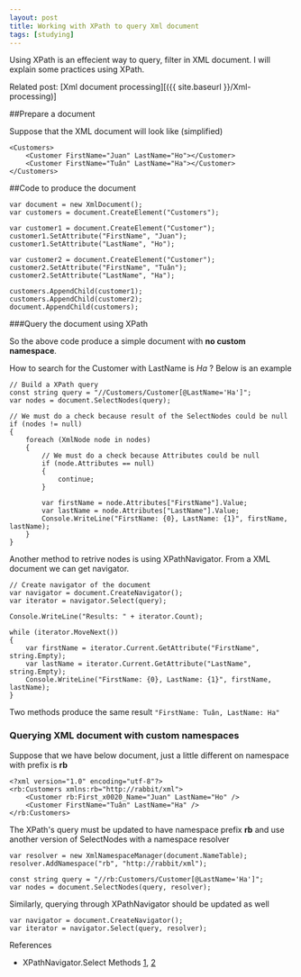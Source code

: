 ```yaml
---
layout: post
title: Working with XPath to query Xml document
tags: [studying]
---
```


Using XPath is an effecient way to query, filter in XML document. I will explain some practices using XPath.

Related post: [Xml document processing][({{ site.baseurl }}/Xml-processing)]

##Prepare a document

Suppose that the XML document will look like (simplified)

```
<Customers>
	<Customer FirstName="Juan" LastName="Ho"></Customer>
	<Customer FirstName="Tuân" LastName="Ha"></Customer>
</Customers>
```

##Code to produce the document

```
var document = new XmlDocument();
var customers = document.CreateElement("Customers");

var customer1 = document.CreateElement("Customer");
customer1.SetAttribute("FirstName", "Juan");
customer1.SetAttribute("LastName", "Ho");

var customer2 = document.CreateElement("Customer");
customer2.SetAttribute("FirstName", "Tuân");
customer2.SetAttribute("LastName", "Ha");

customers.AppendChild(customer1);
customers.AppendChild(customer2);
document.AppendChild(customers);
```

###Query the document using XPath

So the above code produce a simple document with **no custom namespace**.

How to search for the Customer with LastName is *Ha* ? Below is an example

```
// Build a XPath query
const string query = "//Customers/Customer[@LastName='Ha']";
var nodes = document.SelectNodes(query);

// We must do a check because result of the SelectNodes could be null
if (nodes != null)
{
	foreach (XmlNode node in nodes)
	{
		// We must do a check because Attributes could be null
		if (node.Attributes == null)
		{
			continue;
		}

		var firstName = node.Attributes["FirstName"].Value;
		var lastName = node.Attributes["LastName"].Value;
		Console.WriteLine("FirstName: {0}, LastName: {1}", firstName, lastName);
	}
}
```

Another method to retrive nodes is using XPathNavigator. From a XML document we can get navigator.

```
// Create navigator of the document
var navigator = document.CreateNavigator();
var iterator = navigator.Select(query);

Console.WriteLine("Results: " + iterator.Count);

while (iterator.MoveNext())
{
	var firstName = iterator.Current.GetAttribute("FirstName", string.Empty);
	var lastName = iterator.Current.GetAttribute("LastName", string.Empty);
	Console.WriteLine("FirstName: {0}, LastName: {1}", firstName, lastName);
}
```

Two methods produce the same result
`"FirstName: Tuân, LastName: Ha"`

### Querying XML document with custom namespaces

Suppose that we have below document, just a little different on namespace with prefix is **rb**

```
<?xml version="1.0" encoding="utf-8"?>
<rb:Customers xmlns:rb="http://rabbit/xml">
	<Customer rb:First_x0020_Name="Juan" LastName="Ho" />
	<Customer FirstName="Tuân" LastName="Ha" />
</rb:Customers>
```

The XPath's query must be updated to have namespace prefix **rb** and use another version of SelectNodes with
a namespace resolver

```
var resolver = new XmlNamespaceManager(document.NameTable);
resolver.AddNamespace("rb", "http://rabbit/xml");

const string query = "//rb:Customers/Customer[@LastName='Ha']";
var nodes = document.SelectNodes(query, resolver);
```

Similarly, querying through XPathNavigator should be updated as well

```
var navigator = document.CreateNavigator();
var iterator = navigator.Select(query, resolver);
```

References
- XPathNavigator.Select Methods [1][1], [2][2]

[1]: https://msdn.microsoft.com/en-us/library/0ea193ac(v=vs.110).aspx
[2]: https://msdn.microsoft.com/en-us/library/6k4x060d(v=vs.110).aspx